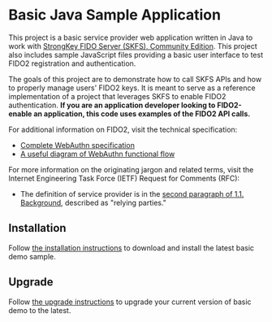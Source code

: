 # Basic Java Sample Application
This project is a basic service provider web application written in Java to work with [StrongKey FIDO Server (SKFS), Community Edition](https://github.com/StrongKey/fido2). This project also includes sample JavaScript files providing a basic user interface to test FIDO2 registration and authentication.

The goals of this project are to demonstrate how to call SKFS APIs and how to properly manage users' FIDO2 keys. It is meant to serve as a reference implementation of a project that leverages SKFS to enable FIDO2 authentication. **If you are an application developer looking to FIDO2-enable an application, this code uses examples of the FIDO2 API calls.**

For additional information on FIDO2, visit the technical specification:

- [Complete WebAuthn specification](https://www.w3.org/TR/webauthn)
- [A useful diagram of WebAuthn functional flow](https://www.w3.org/TR/webauthn/#api)

For more information on the originating jargon and related terms, visit the Internet Engineering Task Force (IETF) Request for Comments (RFC):

- The definition of service provider is in the [second paragraph of 1.1. Background](https://tools.ietf.org/html/rfc3647#section-1.1), described as "relying parties."

## Installation
Follow [the installation instructions](docs/Installation_Guide_Linux.md) to download and install the latest basic demo sample.

## Upgrade
Follow [the upgrade instructions](docs/Upgrade_Guide_Linux.md) to upgrade your current version of basic demo to the latest.
